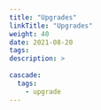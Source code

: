 ```yaml
---
title: "Upgrades"
linkTitle: "Upgrades"
weight: 40
date: 2021-08-20
tags:
description: >
  
cascade:
  tags: 
    - upgrade
---
```



